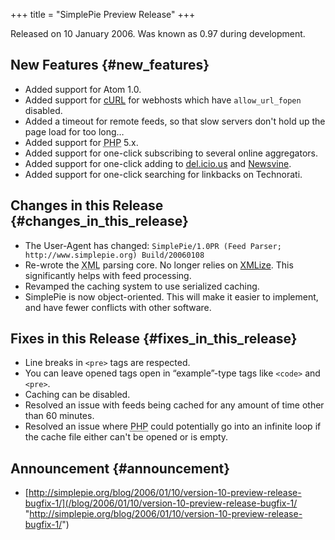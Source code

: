 +++
title = "SimplePie Preview Release"
+++

Released on 10 January 2006. Was known as 0.97 during development.

## New Features {#new_features}

- Added support for Atom 1.0.
- Added support for [cURL](http://php.net/curl) for webhosts which have `allow_url_fopen` disabled.
- Added a timeout for remote feeds, so that slow servers don't hold up the page load for too long…
- Added support for <abbr title="Hypertext Preprocessor">PHP</abbr> 5.x.
- Added support for one-click subscribing to several online aggregators.
- Added support for one-click adding to [del.icio.us](http://del.icio.us) and [Newsvine](http://newsvine.com).
- Added support for one-click searching for linkbacks on Technorati.

## Changes in this Release {#changes_in_this_release}

- The User-Agent has changed: `SimplePie/1.0PR (Feed Parser; http://www.simplepie.org) Build/20060108`
- Re-wrote the <abbr title="Extensible Markup Language">XML</abbr> parsing core. No longer relies on [XMLize](http://hansanderson.com/php/xml/). This significantly helps with feed processing.
- Revamped the caching system to use serialized caching.
- SimplePie is now object-oriented. This will make it easier to implement, and have fewer conflicts with other software.

## Fixes in this Release {#fixes_in_this_release}

- Line breaks in `<pre>` tags are respected.
- You can leave opened tags open in “example”-type tags like `<code>` and `<pre>`.
- Caching can be disabled.
- Resolved an issue with feeds being cached for any amount of time other than 60 minutes.
- Resolved an issue where <abbr title="Hypertext Preprocessor">PHP</abbr> could potentially go into an infinite loop if the cache file either can't be opened or is empty.

## Announcement {#announcement}

- [http://simplepie.org/blog/2006/01/10/version-10-preview-release-bugfix-1/](/blog/2006/01/10/version-10-preview-release-bugfix-1/ "http://simplepie.org/blog/2006/01/10/version-10-preview-release-bugfix-1/")
